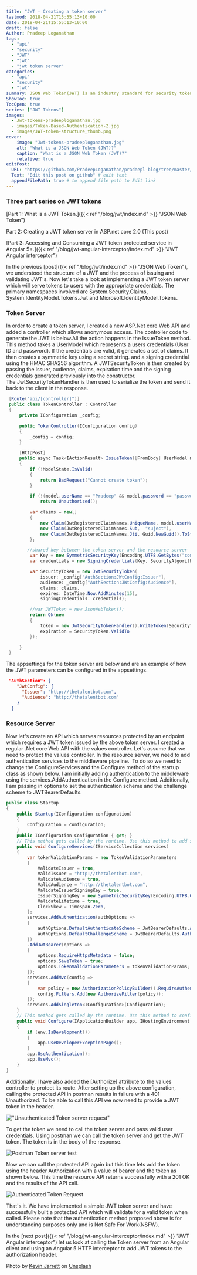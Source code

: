 ```yaml
---
title: "JWT - Creating a token server"
lastmod: 2018-04-21T15:55:13+10:00
date: 2018-04-21T15:55:13+10:00
draft: false
Author: Pradeep Loganathan
tags: 
  - "api"   
  - "security"
  - "JWT"
  - "jwt"
  - "jwt token server"
categories: 
  - "api"
  - "security"
  - "jwt"
summary: JSON Web Token(JWT) is an industry standard for security tokens used to securely transmit information between client and server as JSON objects.It provides a solution to the problem of passing claims between parties. In this post we will be implementing a JWT token server which will serve tokens to users with the appropriate credentials.
ShowToc: true
TocOpen: true
series: ["JWT Tokens"]
images:
  - Jwt-tokens-pradeeploganathan.jpg
  - images/Token-Based-Authentication-2.jpg
  - images/JWT-token-structure_thumb.png
cover:
    image: "Jwt-tokens-pradeeploganathan.jpg"
    alt: "What is a JSON Web Token (JWT)?"
    caption: "What is a JSON Web Token (JWT)?"
    relative: true
editPost:
  URL: "https://github.com/PradeepLoganathan/pradeepl-blog/tree/master/content"
  Text: "Edit this post on github" # edit text
  appendFilePath: true # to append file path to Edit link
---
```


### Three part series on JWT tokens

[Part 1: What is a JWT Token.]({{< ref "/blog/jwt/index.md" >}} "JSON Web Token")

Part 2: Creating a JWT token server in ASP.net core 2.0 (This post)

[Part 3: Accessing and Consuming a JWT token protected service in Angular 5+.]({{< ref "/blog/jwt-angular-interceptor/index.md" >}} "JWT Angular interceptor")

In the previous [post]({{< ref "/blog/jwt/index.md" >}} "JSON Web Token"), we understood the structure of a JWT and the process of issuing and validating JWT's. Now let's take a look at implementing a JWT token server which will serve tokens to users with the appropriate credentials. The primary namespaces involved are System.Security.Claims, System.IdentityModel.Tokens.Jwt and Microsoft.IdentityModel.Tokens.

### Token Server

In order to create a token server, I created a new ASP.Net core Web API and added a controller which allows anonymous access. The controller code to generate the JWT is below.All the action happens in the IssueToken method. This method takes a UserModel which represents a users credentials (User ID and password). If the credentials are valid, it generates a set of claims. It then creates a symmetric key using a secret string. and a signing credential using the HMAC SHA256 algorithm. A JWTSecurityToken is then created by passing the issuer, audience, claims, expiration time and the signing credentials generated previously into the constructor. The JwtSecurityTokenHandler is then used to serialize the token and send it back to the client in the response.

```csharp
 [Route("api/[controller]")]
 public class TokenController : Controller
 {
     private IConfiguration _config;

     public TokenController(IConfiguration config)
     {
         _config = config;
     }

     [HttpPost]
     public async Task<IActionResult> IssueToken([FromBody] UserModel model)
     {
         if (!ModelState.IsValid)
         {
             return BadRequest("Cannot create token");
         }

         if (!(model.userName == "Pradeep" && model.password == "password"))
             return Unauthorized();

         var claims = new[]
         {
             new Claim(JwtRegisteredClaimNames.UniqueName, model.userName),
             new Claim(JwtRegisteredClaimNames.Sub,  "suject"),
             new Claim(JwtRegisteredClaimNames.Jti, Guid.NewGuid().ToString())
         };

        //shared key between the token server and the resource server
         var Key = new SymmetricSecurityKey(Encoding.UTF8.GetBytes("condimentumvestibulumSuspendissesitametpulvinarorcicondimentummollisjusto"));
         var credentials = new SigningCredentials(Key, SecurityAlgorithms.HmacSha256);

         var SecurityToken = new JwtSecurityToken(
             issuer: _config["AuthSection:JWtConfig:Issuer"], 
             audience: _config["AuthSection:JWtConfig:Audience"], 
             claims: claims, 
             expires: DateTime.Now.AddMinutes(15),
             signingCredentials: credentials);

         //var JWTToken = new JsonWebToken();
         return Ok(new
         {
             token = new JwtSecurityTokenHandler().WriteToken(SecurityToken),
             expiration = SecurityToken.ValidTo
         });

     }
 }
```

The appsettings for the token server are below and are an example of how the JWT parameters can be configured in the appsettings.

```json
 "AuthSection": {
    "JwtConfig": {
      "Issuer": "http://thetalentbot.com",
      "Audience": "http://thetalentbot.com"
    }
  }
```

### Resource Server

Now let's create an API which serves resources protected by an endpoint which requires a JWT token issued by the above token server. I created a regular .Net core Web API with the values controller. Let's assume that we need to protect the values controller. In the resource server, we need to add authentication services to the middleware pipeline.  To do so we need to change the ConfigureServices and the Configure method of the startup class as shown below. I am initially adding authentication to the middleware using the services.AddAuthentication in the Configure method. Additionally, I am passing in options to set the authentication scheme and the challenge scheme to JWTBearerDefaults.

```csharp
public class Startup
{
    public Startup(IConfiguration configuration)
    {
        Configuration = configuration;
    }
    public IConfiguration Configuration { get; }
    // This method gets called by the runtime. Use this method to add services to the container.
    public void ConfigureServices(IServiceCollection services)
    {
        var tokenValidationParams = new TokenValidationParameters
        {
            ValidateIssuer = true,
            ValidIssuer = "http://thetalentbot.com",
            ValidateAudience = true,
            ValidAudience = "http://thetalentbot.com",
            ValidateIssuerSigningKey = true,
            IssuerSigningKey = new SymmetricSecurityKey(Encoding.UTF8.GetBytes("condimentumvestibulumSuspendissesitametpulvinarorcicondimentummollisjusto")),
            ValidateLifetime = true,
            ClockSkew = TimeSpan.Zero,
        };
        services.AddAuthentication(authOptions =>
        {
            authOptions.DefaultAuthenticateScheme = JwtBearerDefaults.AuthenticationScheme;
            authOptions.DefaultChallengeScheme = JwtBearerDefaults.AuthenticationScheme;
        })
        .AddJwtBearer(options =>
        {
            options.RequireHttpsMetadata = false;
            options.SaveToken = true;
            options.TokenValidationParameters = tokenValidationParams;
        });
        services.AddMvc(config =>
        {
            var policy = new AuthorizationPolicyBuilder().RequireAuthenticatedUser().Build();
            config.Filters.Add(new AuthorizeFilter(policy));
        });
        services.AddSingleton<IConfiguration>(Configuration);
    }
    // This method gets called by the runtime. Use this method to configure the HTTP request pipeline.
    public void Configure(IApplicationBuilder app, IHostingEnvironment env)
    {
        if (env.IsDevelopment())
        {
            app.UseDeveloperExceptionPage();
        }
        app.UseAuthentication();
        app.UseMvc();
    }
}
```

Additionally, I have also added the \[Authorize\] attribute to the values controller to protect its route. After setting up the above configuration, calling the protected API in postman results in failure with a 401 Unauthorized. To be able to call this API we now need to provide a JWT token in the header.

!["Unauthenticated Token server request"](images/Token-un-authenticated-request.png)

To get the token we need to call the token server and pass valid user credentials. Using postman we can call the token server and get the JWT token. The token is in the body of the response.

![Postman Token server test](images/Token-server-postman.png)

Now we can call the protected API again but this time lets add the token using the header Authorization with a value of bearer and the token as shown below. This time the resource API returns successfully with a 201 OK and the results of the API call.

![Authenticated Token Request](images/Token-authenticated-request.png)

That's it. We have implemented a simple JWT token server and have successfully built a protected API which will validate for a valid token when called. Please note that the authentication method proposed above is for understanding purposes only and is Not Safe For Work(NSFW).

In the [next post]({{< ref "/blog/jwt-angular-interceptor/index.md" >}} "JWT Angular interceptor") let us look at calling the Token server from an Angular client and using an Angular 5 HTTP interceptor to add JWT tokens to the authorization header.

Photo by [Kevin Jarrett](https://unsplash.com/photos/ricbHp3PD9s?utm_source=unsplash&utm_medium=referral&utm_content=creditCopyText) on [Unsplash](https://unsplash.com/search/photos/ticket-booth?utm_source=unsplash&utm_medium=referral&utm_content=creditCopyText)
